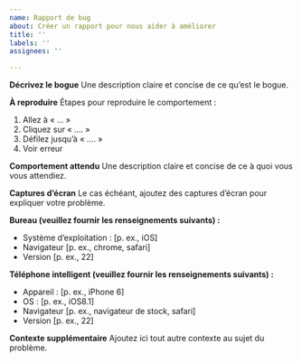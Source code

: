 ```yaml
---
name: Rapport de bug
about: Créer un rapport pour nous aider à améliorer
title: ''
labels: ''
assignees: ''

---
```


**Décrivez le bogue**
Une description claire et concise de ce qu’est le bogue.

**À reproduire**
Étapes pour reproduire le comportement :
1. Allez à « ... »
2. Cliquez sur « .... »
3. Défilez jusqu’à « .... »
4. Voir erreur

**Comportement attendu**
Une description claire et concise de ce à quoi vous vous attendiez.

**Captures d’écran**
Le cas échéant, ajoutez des captures d’écran pour expliquer votre problème.

**Bureau (veuillez fournir les renseignements suivants) :**
 - Système d’exploitation : [p. ex., iOS]
 - Navigateur [p. ex., chrome, safari]
 - Version [p. ex., 22]

**Téléphone intelligent (veuillez fournir les renseignements suivants) :**
 - Appareil : [p. ex., iPhone 6]
 - OS : [p. ex., iOS8.1]
 - Navigateur [p. ex., navigateur de stock, safari]
 - Version [p. ex., 22]

**Contexte supplémentaire**
Ajoutez ici tout autre contexte au sujet du problème.
